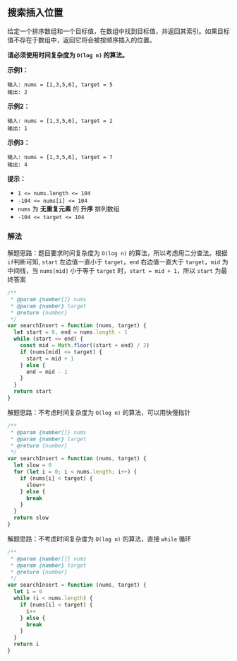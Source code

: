 ## 搜索插入位置

给定一个排序数组和一个目标值，在数组中找到目标值，并返回其索引。如果目标值不存在于数组中，返回它将会被按顺序插入的位置。

**请必须使用时间复杂度为 `O(log n)` 的算法。**

**示例1：**
```
输入: nums = [1,3,5,6], target = 5
输出: 2
```

**示例2：**
```
输入: nums = [1,3,5,6], target = 2
输出: 1
```

**示例3：**
```
输入: nums = [1,3,5,6], target = 7
输出: 4
```

**提示：**

+ `1 <= nums.length <= 104`
+ `-104 <= nums[i] <= 104`
+ `nums` 为 **无重复元素** 的 **升序** 排列数组
+ `-104 <= target <= 104`

### 解法

解题思路：题目要求时间复杂度为 `O(log n)` 的算法，所以考虑用二分查法。根据`if`判断可知, `start` 左边值一直小于 `target`，`end` 右边值一直大于 `target`，`mid` 为中间线，当 `nums[mid]` 小于等于 `target` 时，`start = mid + 1`，所以 `start` 为最终答案

```js
/**
 * @param {number[]} nums
 * @param {number} target
 * @return {number}
 */
var searchInsert = function (nums, target) {
  let start = 0, end = nums.length - 1
  while (start <= end) {
    const mid = Math.floor((start + end) / 2)
    if (nums[mid] <= target) {
      start = mid + 1
    } else {
      end = mid - 1
    }
  }
  return start
}
```

解题思路：不考虑时间复杂度为 `O(log n)` 的算法，可以用快慢指针

```js
/**
 * @param {number[]} nums
 * @param {number} target
 * @return {number}
 */
var searchInsert = function (nums, target) {
  let slow = 0
  for (let i = 0; i < nums.length; i++) {
    if (nums[i] < target) {
      slow++
    } else {
      break
    }
  }
  return slow
}
```

解题思路：不考虑时间复杂度为 `O(log n)` 的算法，直接 `while` 循环

```js
/**
 * @param {number[]} nums
 * @param {number} target
 * @return {number}
 */
var searchInsert = function (nums, target) {
  let i = 0
  while (i < nums.length) {
    if (nums[i] < target) {
      i++
    } else {
      break
    }
  }
  return i
}
```
